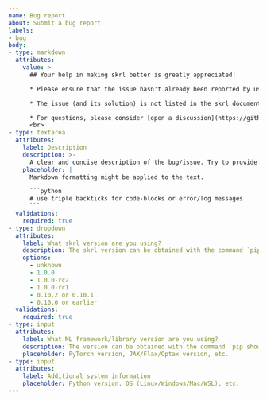 ```yaml
---
name: Bug report
about: Submit a bug report
labels:
- bug
body:
- type: markdown
  attributes:
    value: >
      ## Your help in making skrl better is greatly appreciated!

      * Please ensure that the issue hasn't already been reported by using the [issue search](https://github.com/Toni-SM/skrl/search?q=is%3Aissue&type=issues).

      * The issue (and its solution) is not listed in the skrl documentation's [troubleshooting](https://skrl.readthedocs.io/en/latest/intro/installation.html#known-issues-and-troubleshooting) section.

      * For questions, please consider [open a discussion](https://github.com/Toni-SM/skrl/discussions).
      <br>
- type: textarea
  attributes:
    label: Description
    description: >-
      A clear and concise description of the bug/issue. Try to provide a minimal example to reproduce it (error/log messages are also helpful).
    placeholder: |
      Markdown formatting might be applied to the text.

      ```python
      # use triple backticks for code-blocks or error/log messages
      ```
  validations:
    required: true
- type: dropdown
  attributes:
    label: What skrl version are you using?
    description: The skrl version can be obtained with the command `pip show skrl`.
    options:
      - unknown
      - 1.0.0
      - 1.0.0-rc2
      - 1.0.0-rc1
      - 0.10.2 or 0.10.1
      - 0.10.0 or earlier
  validations:
    required: true
- type: input
  attributes:
    label: What ML framework/library version are you using?
    description: The version can be obtained with the command `pip show torch` or `pip show jax flax optax`.
    placeholder: PyTorch version, JAX/Flax/Optax version, etc.
- type: input
  attributes:
    label: Additional system information
    placeholder: Python version, OS (Linux/Windows/Mac/WSL), etc.
---
```

